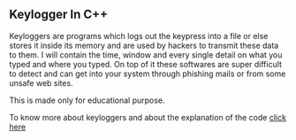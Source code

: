 ## Keylogger In C++

Keyloggers are programs which logs out the keypress into a file or else stores it inside its memory and are used by hackers to transmit these data to them. I will contain the time, window and every single detail on what you typed and where you typed. On top of it these softwares are super difficult to detect and can get into your system through phishing mails or from some unsafe web sites.

This is made only for educational purpose.

To know more about keyloggers and about the explanation of the code [click here](https://iq.opengenus.org/keylogger-in-cpp/)
